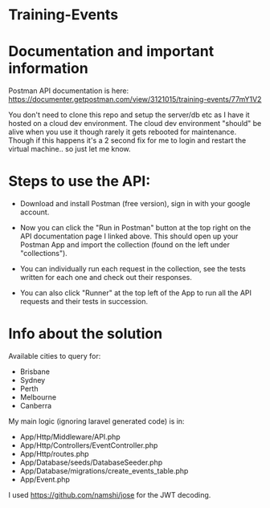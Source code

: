# Training-Events

# Documentation and important information

Postman API documentation is here: https://documenter.getpostman.com/view/3121015/training-events/77mY1V2

You don't need to clone this repo and setup the server/db etc as I have it hosted on a cloud dev
environment. The cloud dev environment "should" be alive when you use it though rarely it 
gets rebooted for maintenance. Though if this happens it's a 2 second fix for me to login and 
restart the virtual machine.. so just let me know.

# Steps to use the API:

- Download and install Postman (free version), sign in with your google account. 

- Now you can click the "Run in Postman" button at the top right on the API documentation page I 
linked above. This should open up your Postman App and import the collection (found on the left under "collections").

- You can individually run each request in the collection, see the tests written for each one and 
check out their responses. 

- You can also click "Runner" at the top left of the App to run all the API requests and their 
tests in succession.

# Info about the solution

Available cities to query for: 

- Brisbane
- Sydney
- Perth
- Melbourne
- Canberra

My main logic (ignoring laravel generated code) is in:

- App/Http/Middleware/API.php
- App/Http/Controllers/EventController.php
- App/Http/routes.php
- App/Database/seeds/DatabaseSeeder.php
- App/Database/migrations/create_events_table.php
- App/Event.php

I used https://github.com/namshi/jose for the JWT decoding.

